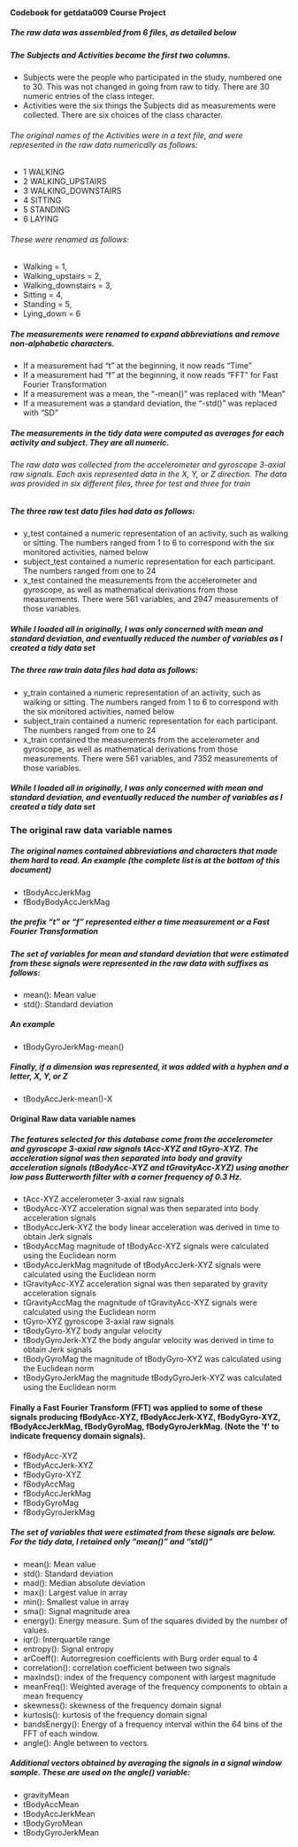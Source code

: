 #### Codebook for getdata009 Course Project
##### The raw data was assembled from 6 files, as detailed below
##### The Subjects and Activities became the first two columns.  
* Subjects were the people who participated in the study, numbered one to 30.  This was not changed in going from raw to tidy.  There are 30 numeric entries of the class integer.
* Activities were the six things the Subjects did as measurements were collected.  There are six choices of the class character.

###### The original names of the Activities were in a text file, and were represented in the raw data numerically as follows:
* 1 WALKING
* 2 WALKING_UPSTAIRS
* 3 WALKING_DOWNSTAIRS
* 4 SITTING
* 5 STANDING
* 6 LAYING

###### These were renamed as follows:
* Walking = 1, 
* Walking_upstairs = 2, 
* Walking_downstairs = 3, 
* Sitting = 4, 
* Standing = 5, 
* Lying_down = 6

##### The measurements were renamed to expand abbreviations and remove non-alphabetic characters.  
* If a measurement had “t” at the beginning, it now reads “Time” 
* If a measurement had “f” at the beginning, it now reads “FFT” for Fast Fourier Transformation
* If a measurement was a mean, the “-mean()” was replaced with “Mean”
* If a measurement was a standard deviation, the “-std()” was replaced with “SD”

##### The measurements in the tidy data were computed as averages for each activity and subject.  They are all numeric.
###### The raw data was collected from the accelerometer and gyroscope 3-axial raw signals.  Each axis represented data in the X, Y, or Z direction.  The data was provided in six different files, three for test and three for train
##### The three raw test data files had data as follows: 
* y_test  contained a numeric representation of an activity, such as walking or sitting.  The numbers ranged from 1 to 6 to correspond with the six monitored activities, named below
* subject_test contained a numeric representation for each participant.  The numbers ranged from one to 24
* x_test contained the measurements from the accelerometer and gyroscope, as well as mathematical derivations from those measurements.  There were 561 variables, and 2947 measurements of those variables.

##### While I loaded all in originally, I was only concerned with mean and standard deviation, and eventually reduced the number of variables as I created a tidy data set

##### The three raw train data files had data as follows: 
* y_train  contained a numeric representation of an activity, such as walking or sitting.  The numbers ranged from 1 to 6 to correspond with the six monitored activities, named below
* subject_train contained a numeric representation for each participant.  The numbers ranged from one to 24
* x_train contained the measurements from the accelerometer and gyroscope, as well as mathematical derivations from those measurements.  There were 561 variables, and 7352 measurements of those variables.  

#####  While I loaded all in originally, I was only concerned with mean and standard deviation, and eventually reduced the number of variables as I created a tidy data set


### **The original raw data variable names**
##### The original names contained abbreviations and characters that made them hard to read.  An example (the complete list is at the bottom of this document)
* tBodyAccJerkMag
* fBodyBodyAccJerkMag
##### the prefix “t” or “f” represented either a time measurement or a Fast Fourier Transformation
##### The set of variables for mean and standard deviation that were estimated from these signals were represented in the raw data with suffixes as follows: 
* mean(): Mean value
* std(): Standard deviation
##### An example
* tBodyGyroJerkMag-mean()
##### Finally, if a dimension was represented, it was added with a hyphen and a letter, X, Y, or Z
* tBodyAccJerk-mean()-X



#### Original Raw data variable names
##### The features selected for this database come from the accelerometer and gyroscope 3-axial raw signals tAcc-XYZ and tGyro-XYZ.  The acceleration signal was then separated into body and gravity acceleration signals (tBodyAcc-XYZ and tGravityAcc-XYZ) using another low pass Butterworth filter with a corner frequency of 0.3 Hz. 
* tAcc-XYZ  accelerometer 3-axial raw signals
* tBodyAcc-XYZ   acceleration signal was then separated into body acceleration signals 
* tBodyAccJerk-XYZ   the body linear acceleration was  derived in time to obtain Jerk signals
* tBodyAccMag  magnitude of tBodyAcc-XYZ signals were calculated using the Euclidean norm
* tBodyAccJerkMag  magnitude of tBodyAccJerk-XYZ signals were calculated using the Euclidean norm
* tGravityAcc-XYZ  acceleration signal was then separated by gravity acceleration signals 
* tGravityAccMag  the magnitude of tGravityAcc-XYZ  signals were calculated using the Euclidean norm
* tGyro-XYZ    gyroscope 3-axial raw signals
* tBodyGyro-XYZ body angular velocity
* tBodyGyroJerk-XYZ  the body angular velocity was derived in time to obtain Jerk signals 
* tBodyGyroMag  the magnitude of tBodyGyro-XYZ was calculated using the Euclidean norm
* tBodyGyroJerkMag  the magnitude tBodyGyroJerk-XYZ  was calculated using the Euclidean norm

#### Finally a Fast Fourier Transform (FFT) was applied to some of these signals producing fBodyAcc-XYZ, fBodyAccJerk-XYZ, fBodyGyro-XYZ, fBodyAccJerkMag, fBodyGyroMag, fBodyGyroJerkMag. (Note the 'f' to indicate frequency domain signals). 

* fBodyAcc-XYZ
* fBodyAccJerk-XYZ
* fBodyGyro-XYZ
* fBodyAccMag
* fBodyAccJerkMag
* fBodyGyroMag
* fBodyGyroJerkMag

##### The set of variables that were estimated from these signals are below.  For the tidy data, I retained only “mean()” and “std()” 

* mean(): Mean value
* std(): Standard deviation
* mad(): Median absolute deviation 
* max(): Largest value in array
* min(): Smallest value in array
* sma(): Signal magnitude area
* energy(): Energy measure. Sum of the squares divided by the number of values. 
* iqr(): Interquartile range 
* entropy(): Signal entropy
* arCoeff(): Autorregresion coefficients with Burg order equal to 4
* correlation(): correlation coefficient between two signals
* maxInds(): index of the frequency component with largest magnitude
* meanFreq(): Weighted average of the frequency components to obtain a mean frequency
* skewness(): skewness of the frequency domain signal 
* kurtosis(): kurtosis of the frequency domain signal 
* bandsEnergy(): Energy of a frequency interval within the 64 bins of the FFT of each window.
* angle(): Angle between to vectors.

##### Additional vectors obtained by averaging the signals in a signal window sample. These are used on the angle() variable:

* gravityMean
* tBodyAccMean
* tBodyAccJerkMean
* tBodyGyroMean
* tBodyGyroJerkMean



